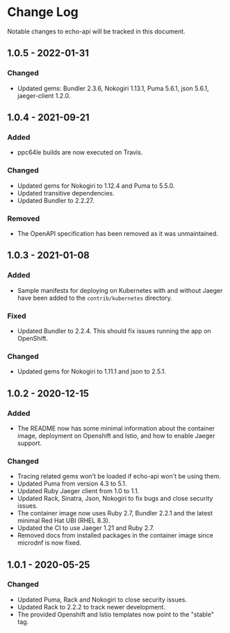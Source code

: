 # Change Log

Notable changes to echo-api will be tracked in this document.

## 1.0.5 - 2022-01-31

### Changed

- Updated gems: Bundler 2.3.6, Nokogiri 1.13.1, Puma 5.6.1, json 5.6.1,
  jaeger-client 1.2.0.

## 1.0.4 - 2021-09-21

### Added

- ppc64le builds are now executed on Travis.

### Changed

- Updated gems for Nokogiri to 1.12.4 and Puma to 5.5.0.
- Updated transitive dependencies.
- Updated Bundler to 2.2.27.

### Removed

- The OpenAPI specification has been removed as it was unmaintained.

## 1.0.3 - 2021-01-08

### Added

- Sample manifests for deploying on Kubernetes with and without Jaeger have been added to the `contrib/kubernetes` directory.

### Fixed

- Updated Bundler to 2.2.4. This should fix issues running the app on OpenShift.

### Changed

- Updated gems for Nokogiri to 1.11.1 and json to 2.5.1.

## 1.0.2 - 2020-12-15

### Added

- The README now has some minimal information about the container image, deployment
  on Openshift and Istio, and how to enable Jaeger support.

### Changed

- Tracing related gems won't be loaded if echo-api won't be using them.
- Updated Puma from version 4.3 to 5.1.
- Updated Ruby Jaeger client from 1.0 to 1.1.
- Updated Rack, Sinatra, Json, Nokogiri to fix bugs and close security issues.
- The container image now uses Ruby 2.7, Bundler 2.2.1 and the latest minimal Red Hat UBI (RHEL 8.3).
- Updated the CI to use Jaeger 1.21 and Ruby 2.7.
- Removed docs from installed packages in the container image since microdnf is now fixed.

## 1.0.1 - 2020-05-25

### Changed

- Updated Puma, Rack and Nokogiri to close security issues.
- Updated Rack to 2.2.2 to track newer development.
- The provided Openshift and Istio templates now point to the "stable" tag.
